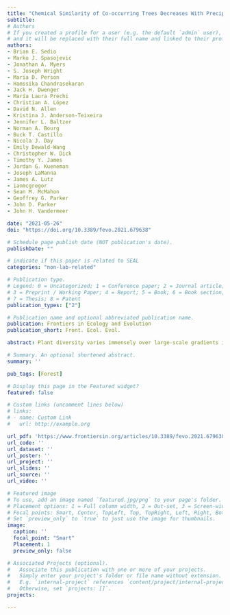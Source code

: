 ```yaml
---
title: "Chemical Similarity of Co-occurring Trees Decreases With Precipitation and Temperature in North American Forests"
subtitle:
# Authors
# If you created a profile for a user (e.g. the default `admin` user), write the username (folder name) here
# and it will be replaced with their full name and linked to their profile.
authors:
- Brian E. Sedio
- Marko J. Spasojevic
- Jonathan A. Myers
- S. Joseph Wright
- Maria D. Person
- Hamssika Chandrasekaran
- Jack H. Dwenger
- María Laura Prechi
- Christian A. López
- David N. Allen
- Kristina J. Anderson-Teixeira
- Jennifer L. Baltzer
- Norman A. Bourg
- Buck T. Castillo
- Nicola J. Day
- Emily Dewald-Wang
- Christopher W. Dick
- Timothy Y. James
- Jordan G. Kueneman
- Joseph LaManna
- James A. Lutz
- ianmcgregor
- Sean M. McMahon
- Geoffrey G. Parker
- John D. Parker
- John H. Vandermeer

date: "2021-05-26"
doi: "https://doi.org/10.3389/fevo.2021.679638"

# Schedule page publish date (NOT publication's date).
publishDate: ""

# indicate if this paper is related to SEAL
categories: "non-lab-related"

# Publication type.
# Legend: 0 = Uncategorized; 1 = Conference paper; 2 = Journal article;
# 3 = Preprint / Working Paper; 4 = Report; 5 = Book; 6 = Book section;
# 7 = Thesis; 8 = Patent
publication_types: ["2"]

# Publication name and optional abbreviated publication name.
publication: Frontiers in Ecology and Evolution
publication_short: Front. Ecol. Evol.

abstract: Plant diversity varies immensely over large-scale gradients in temperature, precipitation, and seasonality at global and regional scales. This relationship may be driven in part by climatic variation in the relative importance of abiotic and biotic interactions to the diversity and composition of plant communities. In particular, biotic interactions may become stronger and more host specific with increasing precipitation and temperature, resulting in greater plant species richness in wetter and warmer environments. This hypothesis predicts that the many defensive compounds found in plants’ metabolomes should increase in richness and decrease in interspecific similarity with precipitation, temperature, and plant diversity. To test this prediction, we compared patterns of chemical and morphological trait diversity of 140 woody plant species among seven temperate forests in North America representing 16.2°C variation in mean annual temperature (MAT), 2,115 mm variation in mean annual precipitation (MAP), and from 10 to 68 co-occurring species. We used untargeted metabolomics methods based on data generated with liquid chromatography-tandem mass spectrometry to identify, classify, and compare 13,480 unique foliar metabolites and to quantify the metabolomic similarity of species in each community with respect to the whole metabolome and each of five broad classes of metabolites. In addition, we compiled morphological trait data from existing databases and field surveys for three commonly measured traits (specific leaf area [SLA], wood density, and seed mass) for comparison with foliar metabolomes. We found that chemical defense strategies and growth and allocation strategies reflected by these traits largely represented orthogonal axes of variation. In addition, functional dispersion of SLA increased with MAP, whereas functional richness of wood density and seed mass increased with MAT. In contrast, chemical similarity of co-occurring species decreased with both MAT and MAP, and metabolite richness increased with MAT. Variation in metabolite richness among communities was positively correlated with species richness, but variation in mean chemical similarity was not. Our results are consistent with the hypothesis that plant metabolomes play a more important role in community assembly in wetter and warmer climates, even at temperate latitudes, and suggest that metabolomic traits can provide unique insight to studies of trait-based community assembly.

# Summary. An optional shortened abstract.
summary: ''

pub_tags: [Forest]

# Display this page in the Featured widget?
featured: false

# Custom links (uncomment lines below)
# links:
# - name: Custom Link
#   url: http://example.org

url_pdf: 'https://www.frontiersin.org/articles/10.3389/fevo.2021.679638/full'
url_code: ''
url_dataset: ''
url_poster: ''
url_project: ''
url_slides: ''
url_source: ''
url_video: ''

# Featured image
# To use, add an image named `featured.jpg/png` to your page's folder.
# Placement options: 1 = Full column width, 2 = Out-set, 3 = Screen-width
# Focal points: Smart, Center, TopLeft, Top, TopRight, Left, Right, BottomLeft, Bottom, BottomRight.
# Set `preview_only` to `true` to just use the image for thumbnails.
image:
  caption: ''
  focal_point: "Smart"
  Placement: 1
  preview_only: false

# Associated Projects (optional).
#   Associate this publication with one or more of your projects.
#   Simply enter your project's folder or file name without extension.
#   E.g. `internal-project` references `content/project/internal-project/index.md`.
#   Otherwise, set `projects: []`.
projects:

---
```

